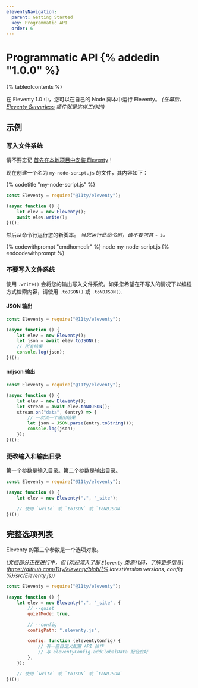 ```yaml
---
eleventyNavigation:
  parent: Getting Started
  key: Programmatic API
  order: 6
---
```


# Programmatic API {% addedin "1.0.0" %}<!-- Beta 10 or Canary 50 -->

{% tableofcontents %}

在 Eleventy 1.0 中，您可以在自己的 Node 脚本中运行 Eleventy。 _(在幕后，[Eleventy Serverless](/docs/plugins/serverless/) 插件就是这样工作的)_

## 示例

### 写入文件系统

请不要忘记 [首先在本地项目中安装 Eleventy](/docs/#step-2-install-eleventy)！

现在创建一个名为 `my-node-script.js` 的文件，其内容如下：

{% codetitle "my-node-script.js" %}

```js
const Eleventy = require("@11ty/eleventy");

(async function () {
	let elev = new Eleventy();
	await elev.write();
})();
```

然后从命令行运行您的新脚本。 _当您运行此命令时，请不要包含 `~ $`。_

{% codewithprompt "cmdhomedir" %}
node my-node-script.js
{% endcodewithprompt %}

### 不要写入文件系统

使用 `.write()` 会将您的输出写入文件系统。如果您希望在不写入的情况下以编程方式检索内容，请使用 `.toJSON()` 或 `.toNDJSON()`.

#### JSON 输出

```js
const Eleventy = require("@11ty/eleventy");

(async function () {
	let elev = new Eleventy();
	let json = await elev.toJSON();
	// 所有结果
	console.log(json);
})();
```

#### ndjson 输出

```js
const Eleventy = require("@11ty/eleventy");

(async function () {
	let elev = new Eleventy();
	let stream = await elev.toNDJSON();
	stream.on("data", (entry) => {
		// 一次流一个输出结果
		let json = JSON.parse(entry.toString());
		console.log(json);
	});
})();
```

### 更改输入和输出目录

第一个参数是输入目录。第二个参数是输出目录。

```js
const Eleventy = require("@11ty/eleventy");

(async function () {
	let elev = new Eleventy(".", "_site");

	// 使用 `write` 或 `toJSON` 或 `toNDJSON`
})();
```

## 完整选项列表

Eleventy 的第三个参数是一个选项对象。

 _(文档部分正在进行中，但 [欢迎深入了解 `Eleventy` 类源代码，了解更多信息](https://github.com/11ty/eleventy/blob/{% latestVersion versions, config %}/src/Eleventy.js))_

```js
const Eleventy = require("@11ty/eleventy");

(async function () {
	let elev = new Eleventy(".", "_site", {
		// --quiet
		quietMode: true,

		// --config
		configPath: ".eleventy.js",

		config: function (eleventyConfig) {
			// 有一些自定义配置 API 操作
			// 与 eleventyConfig.addGlobalData 配合良好
		},
	});

	// 使用 `write` 或 `toJSON` 或 `toNDJSON`
})();
```

<!--
    // 仅当上面的第一个参数是单个文件（或 glob）时才有用
    inputDir: ".",
-->